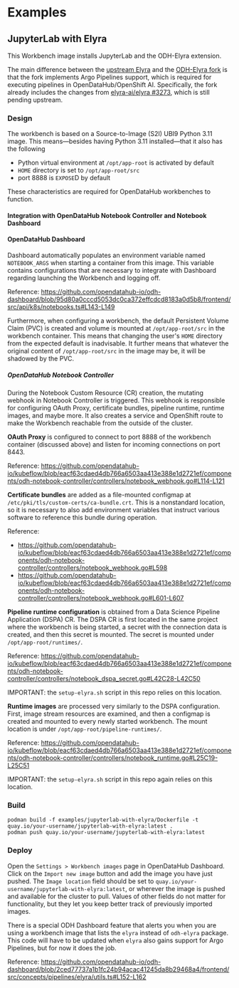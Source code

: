 # Examples

## JupyterLab with Elyra

This Workbench image installs JupyterLab and the ODH-Elyra extension.

The main difference between the [upstream Elyra](https://github.com/elyra-ai/elyra) and the [ODH-Elyra fork](https://github.com/opendatahub-io/elyra) is that the fork implements Argo Pipelines support, which is required for executing pipelines in OpenDataHub/OpenShift AI.
Specifically, the fork already includes the changes from [elyra-ai/elyra #3273](https://github.com/elyra-ai/elyra/pull/3273), which is still pending upstream.

### Design

The workbench is based on a Source-to-Image (S2I) UBI9 Python 3.11 image.
This means—besides having Python 3.11 installed—that it also has the following
* Python virtual environment at `/opt/app-root` is activated by default
* `HOME` directory is set to `/opt/app-root/src`
* port 8888 is `EXPOSE`D by default

These characteristics are required for OpenDataHub workbenches to function.

#### Integration with OpenDataHub Notebook Controller and Notebook Dashboard

#### OpenDataHub Dashboard

Dashboard automatically populates an environment variable named `NOTEBOOK_ARGS` when starting a container from this image.
This variable contains configurations that are necessary to integrate with Dashboard regarding launching the Workbench and logging off.

Reference: https://github.com/opendatahub-io/odh-dashboard/blob/95d80a0cccd5053dc0ca372effcdcd8183a0d5b8/frontend/src/api/k8s/notebooks.ts#L143-L149

Furthermore, when configuring a workbench, the default Persistent Volume Claim (PVC) is created and volume is mounted at `/opt/app-root/src` in the workbench container.
This means that changing the user's `HOME` directory from the expected default is inadvisable.
It further means that whatever the original content of `/opt/app-root/src` in the image may be, it will be shadowed by the PVC.

##### OpenDataHub Notebook Controller

During the Notebook Custom Resource (CR) creation, the mutating webhook in Notebook Controller is triggered.
This webhook is responsible for configuring OAuth Proxy, certificate bundles, pipeline runtime, runtime images, and maybe more.
It also creates a service and OpenShift route to make the Workbench reachable from the outside of the cluster.

**OAuth Proxy** is configured to connect to port 8888 of the workbench container (discussed above) and listen for incoming connections on port 8443.

Reference: https://github.com/opendatahub-io/kubeflow/blob/eacf63cdaed4db766a6503aa413e388e1d2721ef/components/odh-notebook-controller/controllers/notebook_webhook.go#L114-L121

**Certificate bundles** are added as a file-mounted configmap at `/etc/pki/tls/custom-certs/ca-bundle.crt`.
This is a nonstandard location, so it is necessary to also add environment variables that instruct various software to reference this bundle during operation.

Reference:
* https://github.com/opendatahub-io/kubeflow/blob/eacf63cdaed4db766a6503aa413e388e1d2721ef/components/odh-notebook-controller/controllers/notebook_webhook.go#L598
* https://github.com/opendatahub-io/kubeflow/blob/eacf63cdaed4db766a6503aa413e388e1d2721ef/components/odh-notebook-controller/controllers/notebook_webhook.go#L601-L607

**Pipeline runtime configuration** is obtained from a Data Science Pipeline Application (DSPA) CR.
The DSPA CR is first located in the same project where the workbench is being started, a secret with the connection data is created, and then this secret is mounted.
The secret is mounted under `/opt/app-root/runtimes/`.

Reference: https://github.com/opendatahub-io/kubeflow/blob/eacf63cdaed4db766a6503aa413e388e1d2721ef/components/odh-notebook-controller/controllers/notebook_dspa_secret.go#L42C28-L42C50

IMPORTANT: the `setup-elyra.sh` script in this repo relies on this location.

**Runtime images** are processed very similarly to the DSPA configuration.
First, image stream resources are examined, and then a configmap is created and mounted to every newly started workbench.
The mount location is under `/opt/app-root/pipeline-runtimes/`.

Reference: https://github.com/opendatahub-io/kubeflow/blob/eacf63cdaed4db766a6503aa413e388e1d2721ef/components/odh-notebook-controller/controllers/notebook_runtime.go#L25C19-L25C51

IMPORTANT: the `setup-elyra.sh` script in this repo again relies on this location.

### Build

```shell
podman build -f examples/jupyterlab-with-elyra/Dockerfile -t quay.io/your-username/jupyterlab-with-elyra:latest .
podman push quay.io/your-username/jupyterlab-with-elyra:latest
```

### Deploy

Open the `Settings > Workbench images` page in OpenDataHub Dashboard.
Click on the `Import new image` button and add the image you have just pushed.
The `Image location` field should be set to `quay.io/your-username/jupyterlab-with-elyra:latest`, or wherever the image is pushed and available for the cluster to pull.
Values of other fields do not matter for functionality, but they let you keep better track of previously imported images.

There is a special ODH Dashboard feature that alerts you when you are using a workbench image that lists the `elyra` instead of `odh-elyra` package.
This code will have to be updated when `elyra` also gains support for Argo Pipelines, but for now it does the job.

Reference: https://github.com/opendatahub-io/odh-dashboard/blob/2ced77737a1b1fc24b94acac41245da8b29468a4/frontend/src/concepts/pipelines/elyra/utils.ts#L152-L162
